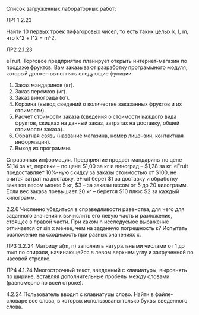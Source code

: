 Список загруженных лабораторных работ:

ЛР1
1.2.23

Найти 10 первых троек пифагоровых чисел, то есть таких целых k, l,
m, что k^2 + l^2 = m^2.

ЛР2
2.1.23

eFruit. Торговое предприятие планирует открыть интернет-магазин
по продаже фруктов. Вам заказывают разработку программного
модуля, который должен выполнять следующие функции:
  1. Заказ мандаринов (кг).
  2. Заказ персиков (кг).
  3. Заказ винограда (кг).
  4. Корзина (вывод сведений о количестве заказанных фруктов и
     их стоимости).
  5. Расчет стоимости заказа (сведения о стоимости каждого вида
      фруктов, скидках на данный заказ, затратах на доставку, общей
      стоимости заказа).
  6. Обратная связь (название магазина, номер лицензии,
    контактная информация).
  7. Выход из программы.

Справочная информация. Предприятие продает мандарины по
цене $1,14 за кг, персики – по цене $1,00 за кг и виноград – $1,28 за
кг. eFruit предоставляет 10%-ную скидку за заказы стоимостью от
$100, не считая затрат на доставку. eFruit берет $1 за доставку и
обработку заказов весом менее 5 кг, $3 – за заказы весом от 5 до 20
килограмм. Если вес заказа превышает 20 кг – берется $10 плюс $2
за каждый килограмм.

2.2.6
Численно убедиться в справедливости равенства, для чего для
заданного значения х вычислить его левую часть и разложение,
стоящее в правой части. При каком n исследуемое выражение
отличается от sin x менее, чем на заданную погрешность ε?
Испытать разложение на сходимость при разных значениях х.

ЛР3
3.2.24
Матрицу a(m, n) заполнить натуральными числами от 1 до
m×n по спирали, начинающейся в левом верхнем углу и закрученной
по часовой стрелке.

ЛР4
4.1.24
Многострочный текст, введенный с клавиатуры, выровнять по
ширине, вставляя дополнительные пробелы между словами
(равномерно по всей строке).

4.2.24
Пользователь вводит с клавиатуры слово. Найти в файле-словаре
все слова, в которых использованы только буквы введенного слова.
